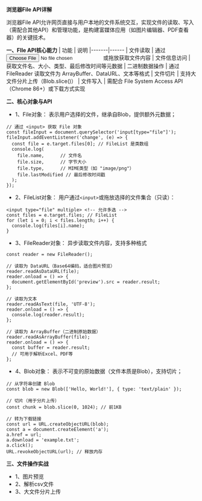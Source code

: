 **浏览器File API详解**

浏览器File API允许网页直接与用户本地的文件系统交互，实现文件的读取、写入（需配合其他API）和管理功能，是构建富媒体应用（如图片编辑器、PDF查看器）的关键技术。

**一、FIle API核心能力**
| 功能	| 说明
|-------|------
| 文件读取	| 通过 <input type="file"> 或拖放获取文件内容
| 文件信息访问	| 获取文件名、大小、类型、最后修改时间等元数据
| 二进制数据操作	| 通过 FileReader 读取文件为 ArrayBuffer、DataURL、文本等格式
| 文件切片	| 支持大文件分片上传（Blob.slice()）
| 文件写入	| 需配合 File System Access API（Chrome 86+）或下载方式实现

**二、核心对象与API**
- 1、File对象： 表示用户选择的文件，继承自Blob，提供额外元数据；
```
// 通过 <input> 获取 File 对象
const fileInput = document.querySelector('input[type="file"]');
fileInput.addEventListener('change', (e) => {
  const file = e.target.files[0]; // FileList 是类数组
  console.log(
    file.name,      // 文件名
    file.size,      // 字节大小
    file.type,      // MIME类型（如 "image/png"）
    file.lastModified // 最后修改时间戳
  );
});
```
- 2、FileList对象： 用户通过`<input>`或拖放选择的文件集合（只读）：
```
<input type="file" multiple> <!-- 允许多选 -->
const files = e.target.files; // FileList
for (let i = 0; i < files.length; i++) {
  console.log(files[i].name);
}
```
- 3、FileReader对象： 异步读取文件内容，支持多种格式
```
const reader = new FileReader();

// 读取为 DataURL（Base64编码，适合图片预览）
reader.readAsDataURL(file);
reader.onload = () => {
  document.getElementById('preview').src = reader.result;
};

// 读取为文本
reader.readAsText(file, 'UTF-8');
reader.onload = () => {
  console.log(reader.result);
};

// 读取为 ArrayBuffer（二进制原始数据）
reader.readAsArrayBuffer(file);
reader.onload = () => {
  const buffer = reader.result;
  // 可用于解析Excel、PDF等
};
```
- 4、Blob对象： 表示不可变的原始数据（文件本质是Blob），支持切片；
```
// 从字符串创建 Blob
const blob = new Blob(['Hello, World!'], { type: 'text/plain' });

// 切片（用于分片上传）
const chunk = blob.slice(0, 1024); // 前1KB

// 转为下载链接
const url = URL.createObjectURL(blob);
const a = document.createElement('a');
a.href = url;
a.download = 'example.txt';
a.click();
URL.revokeObjectURL(url); // 释放内存
```

**三、文件操作实战**
- 1、图片预览
- 2、解析csv文件
- 3、大文件分片上传
